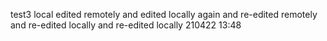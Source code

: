 test3 local
edited remotely
and edited locally again
and re-edited remotely
and re-edited locally
and re-edited locally 210422 13:48
